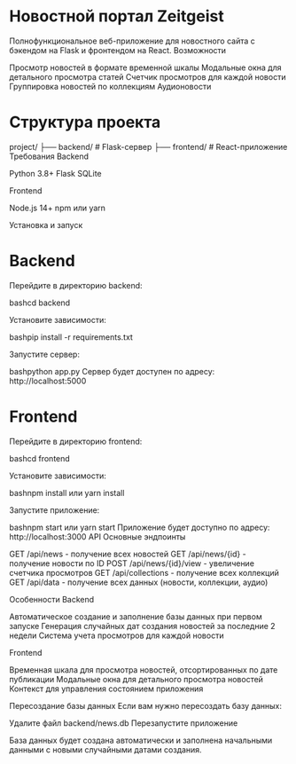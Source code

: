 # Новостной портал Zeitgeist
Полнофункциональное веб-приложение для новостного сайта с бэкендом на Flask и фронтендом на React.
Возможности

Просмотр новостей в формате временной шкалы
Модальные окна для детального просмотра статей
Счетчик просмотров для каждой новости
Группировка новостей по коллекциям
Аудионовости

# Структура проекта
project/
├── backend/          # Flask-сервер
├── frontend/         # React-приложение
Требования
Backend

Python 3.8+
Flask
SQLite

Frontend

Node.js 14+
npm или yarn

Установка и запуск
# Backend

Перейдите в директорию backend:

bashcd backend

Установите зависимости:

bashpip install -r requirements.txt

Запустите сервер:

bashpython app.py
Сервер будет доступен по адресу: http://localhost:5000
# Frontend

Перейдите в директорию frontend:

bashcd frontend

Установите зависимости:

bashnpm install
или
yarn install

Запустите приложение:

bashnpm start
или
yarn start
Приложение будет доступно по адресу: http://localhost:3000
API
Основные эндпоинты

GET /api/news - получение всех новостей
GET /api/news/{id} - получение новости по ID
POST /api/news/{id}/view - увеличение счетчика просмотров
GET /api/collections - получение всех коллекций
GET /api/data - получение всех данных (новости, коллекции, аудио)

Особенности
Backend

Автоматическое создание и заполнение базы данных при первом запуске
Генерация случайных дат создания новостей за последние 2 недели
Система учета просмотров для каждой новости

Frontend

Временная шкала для просмотра новостей, отсортированных по дате публикации
Модальные окна для детального просмотра новостей
Контекст для управления состоянием приложения

Пересоздание базы данных
Если вам нужно пересоздать базу данных:

Удалите файл backend/news.db
Перезапустите приложение

База данных будет создана автоматически и заполнена начальными данными с новыми случайными датами создания.
